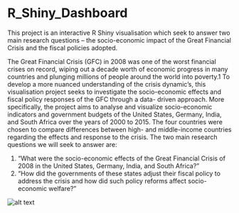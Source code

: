 # R_Shiny_Dashboard

This project is an interactive R Shiny visualisation which seek to answer two main research questions – the socio-economic impact of the Great Financial Crisis and the fiscal policies adopted. 

The Great Financial Crisis (GFC) in 2008 was one of the worst financial crises on record, wiping out a decade worth of economic progress in many countries and plunging millions of people around the world into poverty.1 To develop a more nuanced understanding of the crisis dynamic’s, this visualisation project seeks to investigate the socio-economic effects and fiscal policy responses of the GFC through a data- driven approach. More specifically, the project aims to analyse and visualize socio-economic indicators and government budgets of the United States, Germany, India, and South Africa over the years of 2000 to 2015. The four countries were chosen to compare differences between high- and middle-income countries regarding the effects and response to the crisis. The two main research questions we will seek to answer are:

1. “What were the socio-economic effects of the Great Financial Crisis of 2008 in the United States, Germany, India, and South Africa?”
2. “How did the governments of these states adjust their fiscal policy to address the crisis and how did such policy reforms affect socio-economic welfare?”


![alt text](https://github.com/aber0016/R_Shiny_Visualisation/blob/main/shiny.png?raw=true)

